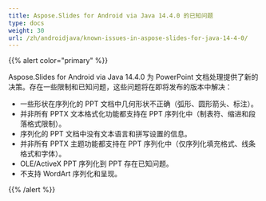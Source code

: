 ```yaml
---
title: Aspose.Slides for Android via Java 14.4.0 的已知问题
type: docs
weight: 30
url: /zh/androidjava/known-issues-in-aspose-slides-for-java-14-4-0/
---
```


{{% alert color="primary" %}} 

Aspose.Slides for Android via Java 14.4.0 为 PowerPoint 文档处理提供了新的决策。存在一些限制和已知问题，这些问题将在即将发布的版本中解决：

- 一些形状在序列化的 PPT 文档中几何形状不正确（弧形、圆形箭头、标注）。
- 并非所有 PPTX 文本格式化功能都支持在 PPT 序列化中（制表符、缩进和段落格式限制）。
- 序列化的 PPT 文档中没有文本语言和拼写设置的信息。
- 并非所有 PPTX 主题功能都支持在 PPT 序列化中（仅序列化填充格式、线条格式和字体）。
- OLE/ActiveX PPT 序列化到 PPT 存在已知问题。
- 不支持 WordArt 序列化和呈现。

{{% /alert %}}